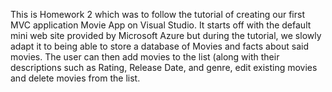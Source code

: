 This is Homework 2 which was to follow the tutorial of creating our first MVC application Movie App on Visual Studio. It starts off with the default mini web site provided by Microsoft Azure but during the tutorial, we slowly adapt it to being able to store a database of Movies and facts about said movies. The user can then add movies to the list (along with their descriptions such as Rating, Release Date, and genre, edit existing movies and delete movies from the list. 

